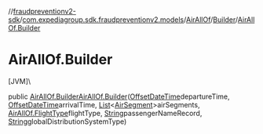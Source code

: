 //[fraudpreventionv2-sdk](../../../../index.md)/[com.expediagroup.sdk.fraudpreventionv2.models](../../index.md)/[AirAllOf](../index.md)/[Builder](index.md)/[AirAllOf.Builder](-air-all-of.-builder.md)

# AirAllOf.Builder

[JVM]\

public [AirAllOf.Builder](index.md)[AirAllOf.Builder](-air-all-of.-builder.md)([OffsetDateTime](https://docs.oracle.com/javase/8/docs/api/java/time/OffsetDateTime.html)departureTime, [OffsetDateTime](https://docs.oracle.com/javase/8/docs/api/java/time/OffsetDateTime.html)arrivalTime, [List](https://docs.oracle.com/javase/8/docs/api/java/util/List.html)&lt;[AirSegment](../../-air-segment/index.md)&gt;airSegments, [AirAllOf.FlightType](../-flight-type/index.md)flightType, [String](https://docs.oracle.com/javase/8/docs/api/java/lang/String.html)passengerNameRecord, [String](https://docs.oracle.com/javase/8/docs/api/java/lang/String.html)globalDistributionSystemType)
